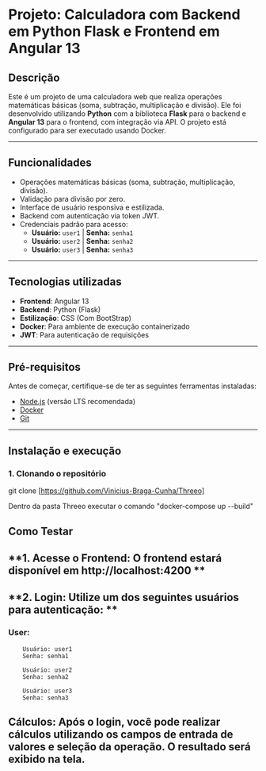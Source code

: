 # **Projeto: Calculadora com Backend em Python Flask e Frontend em Angular 13**

## **Descrição**
Este é um projeto de uma calculadora web que realiza operações matemáticas básicas (soma, subtração, multiplicação e divisão). Ele foi desenvolvido utilizando **Python**  com a biblioteca **Flask** para o backend e **Angular 13** para o frontend, com integração via API. O projeto está configurado para ser executado usando Docker.

---

## **Funcionalidades**
- Operações matemáticas básicas (soma, subtração, multiplicação, divisão).
- Validação para divisão por zero.
- Interface de usuário responsiva e estilizada.
- Backend com autenticação via token JWT.
- Credenciais padrão para acesso:
  - **Usuário:** `user1` | **Senha:** `senha1`
  - **Usuário:** `user2` | **Senha:** `senha2`
  - **Usuário:** `user3` | **Senha:** `senha3`


---

## **Tecnologias utilizadas**
- **Frontend**: Angular 13
- **Backend**: Python (Flask)
- **Estilização**: CSS (Com BootStrap)
- **Docker**: Para ambiente de execução containerizado
- **JWT**: Para autenticação de requisições

---

## **Pré-requisitos**
Antes de começar, certifique-se de ter as seguintes ferramentas instaladas:
- [Node.js](https://nodejs.org/) (versão LTS recomendada)
- [Docker](https://www.docker.com/)
- [Git](https://git-scm.com/)

---

## **Instalação e execução**

### **1. Clonando o repositório**

git clone [https://github.com/Vinicius-Braga-Cunha/Threeo]

Dentro da pasta Threeo executar o comando "docker-compose up --build"

## **Como Testar**

## **1. Acesse o Frontend: O frontend estará disponível em http://localhost:4200 **
## **2. Login: Utilize um dos seguintes usuários para autenticação: **
### User:
        Usuário: user1
        Senha: senha1

        Usuário: user2
        Senha: senha2

        Usuário: user3
        Senha: senha3

## **Cálculos: Após o login, você pode realizar cálculos utilizando os campos de entrada de valores e seleção da operação. O resultado será exibido na tela.**



